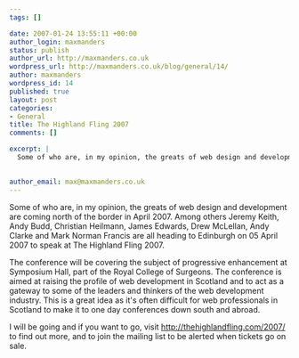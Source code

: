 ```yaml
--- 
tags: []

date: 2007-01-24 13:55:11 +00:00
author_login: maxmanders
status: publish
author_url: http://maxmanders.co.uk
wordpress_url: http://maxmanders.co.uk/blog/general/14/
author: maxmanders
wordpress_id: 14
published: true
layout: post
categories: 
- General
title: The Highland Fling 2007
comments: []

excerpt: |
  Some of who are, in my opinion, the greats of web design and development are coming north of the border in April 2007.  Among others Jeremy Keith, Andy Budd, Christian Heilmann, James Edwards, Drew McLellan, Andy Clarke and Mark Norman Francis are all heading to Edinburgh on 05 April 2007 to speak at The Highland Fling 2007.
  

author_email: max@maxmanders.co.uk
---
```

Some of who are, in my opinion, the greats of web design and development are coming north of the border in April 2007.  Among others Jeremy Keith, Andy Budd, Christian Heilmann, James Edwards, Drew McLellan, Andy Clarke and Mark Norman Francis are all heading to Edinburgh on 05 April 2007 to speak at The Highland Fling 2007.

<!--more-->

The conference will be covering the subject of progressive enhancement at Symposium Hall, part of the Royal College of Surgeons.  The conference is aimed at raising the profile of web development in Scotland and to act as a gateway to some of the leaders and thinkers of the web development industry.  This is a great idea as it's often difficult for web professionals in Scotland to make it to one day conferences down south and abroad.

I will be going and if you want to go, visit <a title="The Highland Fling" href="http://thehighlandfling.com/2007/">http://thehighlandfling.com/2007/</a> to find out more, and to join the mailing list to be alerted when tickets go on sale.

